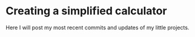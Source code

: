 # Creating a simplified calculator
Here I will post my most recent commits and updates of my little projects.
